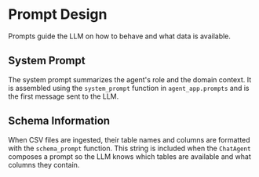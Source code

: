 # Prompt Design

Prompts guide the LLM on how to behave and what data is available.

## System Prompt
The system prompt summarizes the agent's role and the domain context. It is
assembled using the `system_prompt` function in `agent_app.prompts` and is the
first message sent to the LLM.

## Schema Information
When CSV files are ingested, their table names and columns are formatted with the
`schema_prompt` function. This string is included when the `ChatAgent` composes
a prompt so the LLM knows which tables are available and what columns they
contain.
